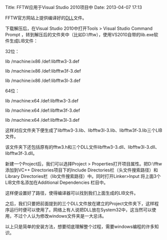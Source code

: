 Title: FFTW应用于Visual Studio 2010项目中
Date: 2013-04-07 17:13

<p> </p> 
<p>FFTW官方网站上提供编译好的<a target="_blank" rel="nofollow" href="http://www.fftw.org/install/windows.html"  >DLL</a>文件。</p> 
<p>下载解压后，在Visual Studio 2010中打开Tools &gt; Visual Studio Command Prompt ，转到解压后的文件夹中（比如D:\fftw），使用VS2010自带的lib.exe软件生成LIB文件：</p> 
<p>32位：</p> 
<p> </p> 
<p>lib /machine:ix86 /def:libfftw3-3.def</p> 
<p>lib /machine:ix86 /def:libfftw3f-3.def</p> 
<p>lib /machine:ix86 /def:libfftw3l-3.def</p> 
<p>64位：</p> 
<p> </p> 
<p>lib /machine:x64 /def:libfftw3-3.def</p> 
<p>lib /machine:x64 /def:libfftw3f-3.def</p> 
<p>lib /machine:x64 /def:libfftw3l-3.def</p> 
<p> 这样对应文件夹下便生成了libfftw3-3.lib、libfftw3l-3.lib、libfftw3f-3.lib三个LIB文件。</p> 
<p> 该文件夹下还包括原有的fftw3.h和三个DLL文件libfftw3-3.dll、libfftw3l-3.dll、libfftw3f-3.dll。</p> 
<p>新建一个Project后，我们可以选择Project &gt; Properties打开项目属性。把D:\fftw添加到VC++ Directories项目下的Include Directories栏（头文件搜索路径）和Library Directories栏（lib文件搜索路径）中。同时打开Linker&gt;Input 将上面3个LIB文件名添加在Additional Dependencies 栏目中。</p> 
<p>这样便设置好了路径，使得编译器可以找到我们上面生成的LIB文件。</p> 
<p> 之后，我们只要把前面提到的三个DLL文件放在建立的Project文件夹下，这样程序运行时便可以使用了。网络上有人说把DLL放在System32中，这当然可以使用，不过个人认为修改windows文件夹是一大忌讳。</p> 
<p>以上只是简单的安装方法，想要彻底理解整个过程，需要windows编程的许多知识。</p>
